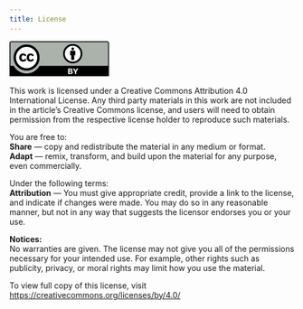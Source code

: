 ```yaml
---
title: License
---
```

![CC-BY](/img/CC-BY-icon.svg)

This work is licensed under a Creative Commons Attribution 4.0 International
License. Any third party materials in this work are not included in the
article’s Creative Commons license, and users will need to obtain permission
from the respective license holder to reproduce such materials.

You are free to: <br/>
**Share** — copy and redistribute the material in any medium or format. <br/>
**Adapt** — remix, transform, and build upon the material for any purpose, even
commercially.

Under the following terms: <br/>
**Attribution** — You must give appropriate credit, provide a link to the
license, and indicate if changes were made. You may do so in any reasonable
manner, but not in any way that suggests the licensor endorses you or your use.

**Notices:** <br/>
No warranties are given. The license may not give you all of the permissions
necessary for your intended use. For example, other rights such as publicity,
privacy, or moral rights may limit how you use the material.

To view full copy of this license, visit
<https://creativecommons.org/licenses/by/4.0/>
